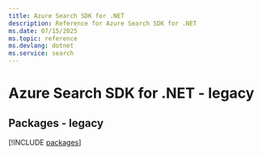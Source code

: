 ```yaml
---
title: Azure Search SDK for .NET
description: Reference for Azure Search SDK for .NET
ms.date: 07/15/2025
ms.topic: reference
ms.devlang: dotnet
ms.service: search
---
```

# Azure Search SDK for .NET - legacy
## Packages - legacy
[!INCLUDE [packages](search-index.md)]
